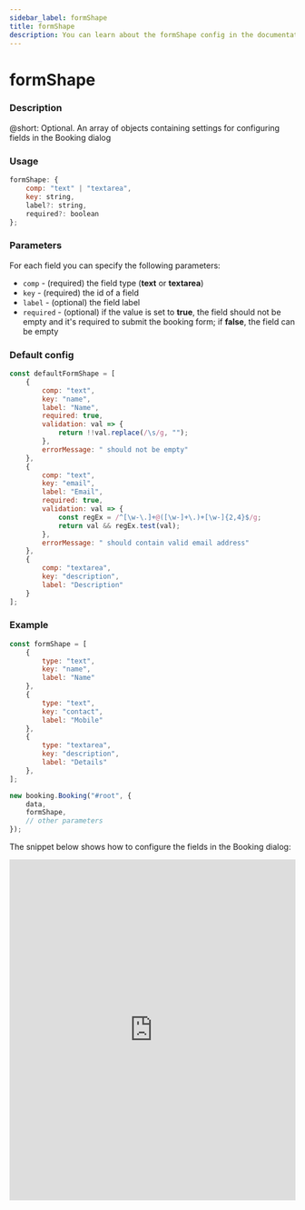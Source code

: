 ```yaml
---
sidebar_label: formShape
title: formShape
description: You can learn about the formShape config in the documentation of the DHTMLX JavaScript Booking library. Browse developer guides and API reference, try out code examples and live demos, and download a free 30-day evaluation version of DHTMLX Booking.
---
```


# formShape

### Description

@short: Optional. An array of objects containing settings for configuring fields in the Booking dialog

### Usage

~~~jsx {}
formShape: {
    comp: "text" | "textarea",
    key: string,
    label?: string,
    required?: boolean
};
~~~

### Parameters

For each field you can specify the following parameters:

- `comp` - (required) the field type (**text** or **textarea**)
- `key` - (required) the id of a field
- `label` - (optional) the field label
- `required` - (optional) if the value is set to **true**, the field should not be empty and it's required to submit the booking form; if **false**, the field can be empty

### Default config

~~~jsx {}
const defaultFormShape = [
    {
        comp: "text",
        key: "name",
        label: "Name",
        required: true,
        validation: val => {
            return !!val.replace(/\s/g, "");
        },
        errorMessage: " should not be empty"
    },
    {
        comp: "text",
        key: "email",
        label: "Email",
        required: true,
        validation: val => {
            const regEx = /^[\w-\.]+@([\w-]+\.)+[\w-]{2,4}$/g;
            return val && regEx.test(val);
        },
        errorMessage: " should contain valid email address"
    },
    {
        comp: "textarea",
        key: "description",
        label: "Description"
    }
];
~~~

### Example

~~~jsx {1-17,21}
const formShape = [
    {
        type: "text",
        key: "name",
        label: "Name"
    },
    {
        type: "text",
        key: "contact",
        label: "Mobile"
    },
    {
        type: "textarea",
        key: "description",
        label: "Details"
    },
];

new booking.Booking("#root", {
    data,
    formShape,
    // other parameters
});
~~~

The snippet below shows how to configure the fields in the Booking dialog:

<iframe src="https://snippet.dhtmlx.com/yeqkuzx7?mode=result" frameborder="0" class="snippet_iframe" width="100%" height="600"></iframe>
